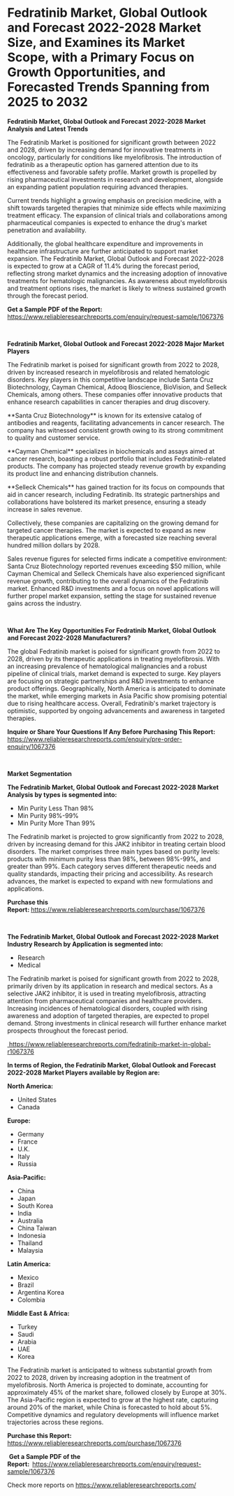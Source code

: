 <p><h1>Fedratinib Market, Global Outlook and Forecast 2022-2028 Market Size, and Examines its Market Scope, with a Primary Focus on Growth Opportunities, and Forecasted Trends Spanning from 2025 to 2032</h1></p><p><strong>Fedratinib Market, Global Outlook and Forecast 2022-2028 Market Analysis and Latest Trends</strong></p>
<p><p>The Fedratinib Market is positioned for significant growth between 2022 and 2028, driven by increasing demand for innovative treatments in oncology, particularly for conditions like myelofibrosis. The introduction of fedratinib as a therapeutic option has garnered attention due to its effectiveness and favorable safety profile. Market growth is propelled by rising pharmaceutical investments in research and development, alongside an expanding patient population requiring advanced therapies. </p><p>Current trends highlight a growing emphasis on precision medicine, with a shift towards targeted therapies that minimize side effects while maximizing treatment efficacy. The expansion of clinical trials and collaborations among pharmaceutical companies is expected to enhance the drug's market penetration and availability.</p><p>Additionally, the global healthcare expenditure and improvements in healthcare infrastructure are further anticipated to support market expansion. The Fedratinib Market, Global Outlook and Forecast 2022-2028 is expected to grow at a CAGR of 11.4% during the forecast period, reflecting strong market dynamics and the increasing adoption of innovative treatments for hematologic malignancies. As awareness about myelofibrosis and treatment options rises, the market is likely to witness sustained growth through the forecast period.</p></p>
<p><strong>Get a Sample PDF of the Report:&nbsp;</strong> <a href="https://www.reliableresearchreports.com/enquiry/request-sample/1067376?utm_campaign=2984&utm_medium=2&utm_source=Github&utm_content=ia&utm_term=21032025&utm_id=fedratinib-market-global-outlook-and-forecast-2022-2028">https://www.reliableresearchreports.com/enquiry/request-sample/1067376</a></p>
<p>&nbsp;</p>
<p><strong>Fedratinib Market, Global Outlook and Forecast 2022-2028 Major Market Players</strong></p>
<p><p>The Fedratinib market is poised for significant growth from 2022 to 2028, driven by increased research in myelofibrosis and related hematologic disorders. Key players in this competitive landscape include Santa Cruz Biotechnology, Cayman Chemical, Adooq Bioscience, BioVision, and Selleck Chemicals, among others. These companies offer innovative products that enhance research capabilities in cancer therapies and drug discovery.</p><p>**Santa Cruz Biotechnology** is known for its extensive catalog of antibodies and reagents, facilitating advancements in cancer research. The company has witnessed consistent growth owing to its strong commitment to quality and customer service. </p><p>**Cayman Chemical** specializes in biochemicals and assays aimed at cancer research, boasting a robust portfolio that includes Fedratinib-related products. The company has projected steady revenue growth by expanding its product line and enhancing distribution channels. </p><p>**Selleck Chemicals** has gained traction for its focus on compounds that aid in cancer research, including Fedratinib. Its strategic partnerships and collaborations have bolstered its market presence, ensuring a steady increase in sales revenue.</p><p>Collectively, these companies are capitalizing on the growing demand for targeted cancer therapies. The market is expected to expand as new therapeutic applications emerge, with a forecasted size reaching several hundred million dollars by 2028. </p><p>Sales revenue figures for selected firms indicate a competitive environment: Santa Cruz Biotechnology reported revenues exceeding $50 million, while Cayman Chemical and Selleck Chemicals have also experienced significant revenue growth, contributing to the overall dynamics of the Fedratinib market. Enhanced R&D investments and a focus on novel applications will further propel market expansion, setting the stage for sustained revenue gains across the industry.</p></p>
<p>&nbsp;</p>
<p><strong>What Are The Key Opportunities For Fedratinib Market, Global Outlook and Forecast 2022-2028 Manufacturers?</strong></p>
<p><p>The global Fedratinib market is poised for significant growth from 2022 to 2028, driven by its therapeutic applications in treating myelofibrosis. With an increasing prevalence of hematological malignancies and a robust pipeline of clinical trials, market demand is expected to surge. Key players are focusing on strategic partnerships and R&D investments to enhance product offerings. Geographically, North America is anticipated to dominate the market, while emerging markets in Asia Pacific show promising potential due to rising healthcare access. Overall, Fedratinib's market trajectory is optimistic, supported by ongoing advancements and awareness in targeted therapies.</p></p>
<p><strong>Inquire or Share Your Questions If Any Before Purchasing This Report:</strong> <a href="https://www.reliableresearchreports.com/enquiry/pre-order-enquiry/1067376?utm_campaign=2984&utm_medium=2&utm_source=Github&utm_content=ia&utm_term=21032025&utm_id=fedratinib-market-global-outlook-and-forecast-2022-2028">https://www.reliableresearchreports.com/enquiry/pre-order-enquiry/1067376</a></p>
<p>&nbsp;</p>
<p><strong>Market Segmentation</strong></p>
<p><strong>The Fedratinib Market, Global Outlook and Forecast 2022-2028 Market Analysis by types is segmented into:</strong></p>
<p><ul><li>Min Purity Less Than 98%</li><li>Min Purity 98%-99%</li><li>Min Purity More Than 99%</li></ul></p>
<p><p>The Fedratinib market is projected to grow significantly from 2022 to 2028, driven by increasing demand for this JAK2 inhibitor in treating certain blood disorders. The market comprises three main types based on purity levels: products with minimum purity less than 98%, between 98%-99%, and greater than 99%. Each category serves different therapeutic needs and quality standards, impacting their pricing and accessibility. As research advances, the market is expected to expand with new formulations and applications.</p></p>
<p><strong>Purchase this Report:&nbsp;</strong><a href="https://www.reliableresearchreports.com/purchase/1067376?utm_campaign=2984&utm_medium=2&utm_source=Github&utm_content=ia&utm_term=21032025&utm_id=fedratinib-market-global-outlook-and-forecast-2022-2028">https://www.reliableresearchreports.com/purchase/1067376</a></p>
<p>&nbsp;</p>
<p><strong>The Fedratinib Market, Global Outlook and Forecast 2022-2028 Market Industry Research by Application is segmented into:</strong></p>
<p><ul><li>Research</li><li>Medical</li></ul></p>
<p><p>The Fedratinib market is poised for significant growth from 2022 to 2028, primarily driven by its application in research and medical sectors. As a selective JAK2 inhibitor, it is used in treating myelofibrosis, attracting attention from pharmaceutical companies and healthcare providers. Increasing incidences of hematological disorders, coupled with rising awareness and adoption of targeted therapies, are expected to propel demand. Strong investments in clinical research will further enhance market prospects throughout the forecast period.</p></p>
<p><a href="https://www.reliableresearchreports.com/fedratinib-market-in-global-r1067376?utm_campaign=2984&utm_medium=2&utm_source=Github&utm_content=ia&utm_term=21032025&utm_id=fedratinib-market-global-outlook-and-forecast-2022-2028">&nbsp;https://www.reliableresearchreports.com/fedratinib-market-in-global-r1067376</a></p>
<p><strong>In terms of Region, the Fedratinib Market, Global Outlook and Forecast 2022-2028 Market Players available by Region are:</strong></p>
<p>
    <p> <strong> North America: </strong>
        <ul>
            <li>United States</li>
            <li>Canada</li>
        </ul>
        </p> 
    <p> <strong> Europe: </strong>
        <ul>
            <li>Germany</li>
            <li>France</li>
            <li>U.K.</li>
            <li>Italy</li>
            <li>Russia</li>
        </ul>
        </p> 
    <p> <strong> Asia-Pacific: </strong>
        <ul>
            <li>China</li>
            <li>Japan</li>
            <li>South Korea</li>
            <li>India</li>
            <li>Australia</li>
            <li>China Taiwan</li>
            <li>Indonesia</li>
            <li>Thailand</li>
            <li>Malaysia</li>
        </ul>
        </p> 
    <p> <strong> Latin America: </strong>
        <ul>
            <li>Mexico</li>
            <li>Brazil</li>
            <li>Argentina Korea</li>
            <li>Colombia</li>
        </ul>
        </p> 
    <p> <strong> Middle East & Africa: </strong>
        <ul>
            <li>Turkey</li>
            <li>Saudi</li>
            <li>Arabia</li>
            <li>UAE</li>
            <li>Korea</li>
        </ul>
    </p>
    </p>
<p><p>The Fedratinib market is anticipated to witness substantial growth from 2022 to 2028, driven by increasing adoption in the treatment of myelofibrosis. North America is projected to dominate, accounting for approximately 45% of the market share, followed closely by Europe at 30%. The Asia-Pacific region is expected to grow at the highest rate, capturing around 20% of the market, while China is forecasted to hold about 5%. Competitive dynamics and regulatory developments will influence market trajectories across these regions.</p></p>
<p><strong>Purchase this Report: </strong><a href="https://www.reliableresearchreports.com/purchase/1067376?utm_campaign=2984&utm_medium=2&utm_source=Github&utm_content=ia&utm_term=21032025&utm_id=fedratinib-market-global-outlook-and-forecast-2022-2028">https://www.reliableresearchreports.com/purchase/1067376</a></p>
<p>&nbsp;<strong>Get a Sample PDF of the Report:&nbsp;&nbsp;</strong><a href="https://www.reliableresearchreports.com/enquiry/request-sample/1067376?utm_campaign=2984&utm_medium=2&utm_source=Github&utm_content=ia&utm_term=21032025&utm_id=fedratinib-market-global-outlook-and-forecast-2022-2028">https://www.reliableresearchreports.com/enquiry/request-sample/1067376</a></p>
<p><strong></strong></p>
<p>Check more reports on <a href="https://www.reliableresearchreports.com/?utm_campaign=2984&utm_medium=2&utm_source=Github&utm_content=ia&utm_term=21032025&utm_id=fedratinib-market-global-outlook-and-forecast-2022-2028">https://www.reliableresearchreports.com/</a></p>